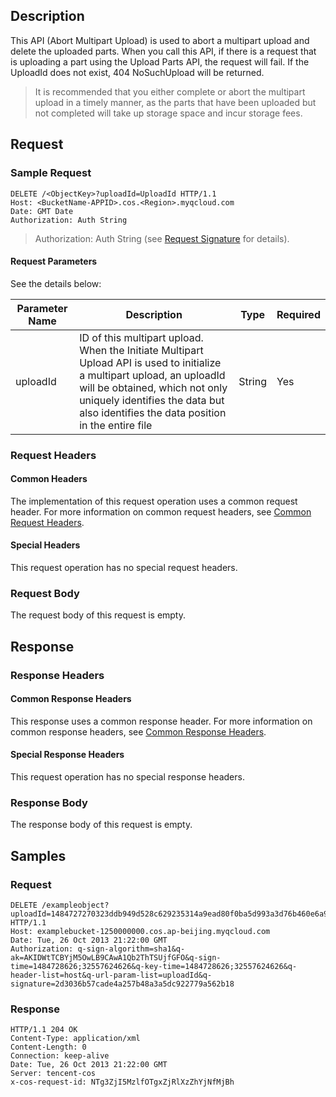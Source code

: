 ## Description
This API (Abort Multipart Upload) is used to abort a multipart upload and delete the uploaded parts. When you call this API, if there is a request that is uploading a part using the Upload Parts API, the request will fail. If the UploadId does not exist, 404 NoSuchUpload will be returned.

>  It is recommended that you either complete or abort the multipart upload in a timely manner, as the parts that have been uploaded but not completed will take up storage space and incur storage fees.

## Request

### Sample Request
```shell
DELETE /<ObjectKey>?uploadId=UploadId HTTP/1.1
Host: <BucketName-APPID>.cos.<Region>.myqcloud.com
Date: GMT Date
Authorization: Auth String
```

> Authorization: Auth String (see [Request Signature](https://intl.cloud.tencent.com/document/product/436/7778) for details).

#### Request Parameters

See the details below:

| Parameter Name | Description | Type | Required |
|---|---|---|---|
|uploadId| ID of this multipart upload. <br>When the Initiate Multipart Upload API is used to initialize a multipart upload, an uploadId will be obtained, which not only uniquely identifies the data but also identifies the data position in the entire file |String| Yes |

### Request Headers

#### Common Headers
The implementation of this request operation uses a common request header. For more information on common request headers, see [Common Request Headers](https://intl.cloud.tencent.com/document/product/436/7728).

#### Special Headers
This request operation has no special request headers.


### Request Body
The request body of this request is empty.

## Response

### Response Headers
#### Common Response Headers 
This response uses a common response header. For more information on common response headers, see [Common Response Headers](https://intl.cloud.tencent.com/document/product/436/7729).
#### Special Response Headers
This request operation has no special response headers.


### Response Body
The response body of this request is empty.


## Samples

### Request
```shell
DELETE /exampleobject?uploadId=1484727270323ddb949d528c629235314a9ead80f0ba5d993a3d76b460e6a9cceb9633b08e HTTP/1.1
Host: examplebucket-1250000000.cos.ap-beijing.myqcloud.com
Date: Tue, 26 Oct 2013 21:22:00 GMT
Authorization: q-sign-algorithm=sha1&q-ak=AKIDWtTCBYjM5OwLB9CAwA1Qb2ThTSUjfGFO&q-sign-time=1484728626;32557624626&q-key-time=1484728626;32557624626&q-header-list=host&q-url-param-list=uploadId&q-signature=2d3036b57cade4a257b48a3a5dc922779a562b18
```

### Response
```shell
HTTP/1.1 204 OK
Content-Type: application/xml
Content-Length: 0
Connection: keep-alive
Date: Tue, 26 Oct 2013 21:22:00 GMT
Server: tencent-cos
x-cos-request-id: NTg3ZjI5MzlfOTgxZjRlXzZhYjNfMjBh
```
